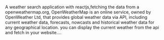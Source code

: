 A weather search application with reactjs,fetching the data from a openweathermap.org, OpenWeatherMap is an online service, owned by OpenWeather Ltd, that provides global weather data via API, including current weather data, forecasts, nowcasts and historical weather data for any geographical location. you can display the current weather from the api and fetch in your website....
